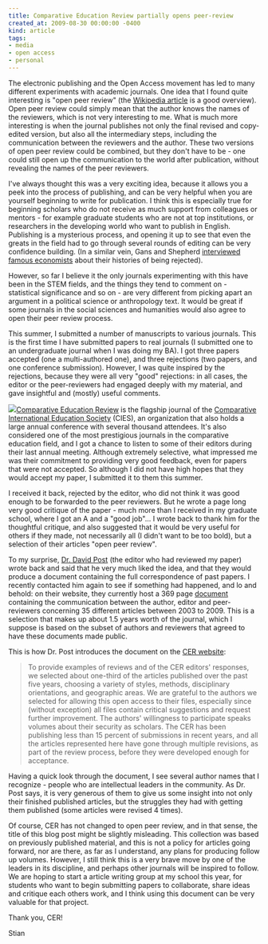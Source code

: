 ```yaml
---
title: Comparative Education Review partially opens peer-review
created_at: 2009-08-30 00:00:00 -0400
kind: article
tags:
- media
- open access
- personal
---
```


The electronic publishing and the Open Access movement has led to many
different experiments with academic journals. One idea that I found
quite interesting is "open peer review" (the [Wikipedia
article](http://en.wikipedia.org/wiki/Open_peer_review) is a good
overview). Open peer review could simply mean that the author knows the
names of the reviewers, which is not very interesting to me. What is
much more interesting is when the journal publishes not only the final
revised and copy-edited version, but also all the intermediary steps,
including the communication between the reviewers and the author. These
two versions of open peer review could be combined, but they don't have
to be - one could still open up the communication to the world after
publication, without revealing the names of the peer reviewers.

I've always thought this was a very exciting idea, because it allows you
a peek into the process of publishing, and can be very helpful when you
are yourself beginning to write for publication. I think this is
especially true for beginning scholars who do not receive as much
support from colleagues or mentors - for example graduate students who
are not at top institutions, or researchers in the developing world who
want to publish in English. Publishing is a mysterious process, and
opening it up to see that even the greats in the field had to go through
several rounds of editing can be very confidence building. (In a similar
vein, Gans and Shepherd [interviewed famous
economists](http://econpapers.repec.org/article/aeajecper/v_3a8_3ay_3a1994_3ai_3a1_3ap_3a165-79.htm)
about their histories of being rejected).

However, so far I believe it the only journals experimenting with this
have been in the STEM fields, and the things they tend to comment on -
statistical significance and so on - are very different from picking
apart an argument in a political science or anthropology text. It would
be great if some journals in the social sciences and humanities would
also agree to open their peer review process.

This summer, I submitted a number of manuscripts to various journals.
This is the first time I have submitted papers to real journals (I
submitted one to an undergraduate journal when I was doing my BA). I got
three papers accepted (one a multi-authored one), and three rejections
(two papers, and one conference submission). However, I was quite
inspired by the rejections, because they were all very "good"
rejections: in all cases, the editor or the peer-reviewers had engaged
deeply with my material, and gave insightful and (mostly) useful
comments.

[![](http://www.journals.uchicago.edu/na101/home/literatum/publisher/uchicago/journals/covergifs/cer/cover.jpg)Comparative
Education Review](http://www.journals.uchicago.edu/toc/cer/current) is
the flagship journal of the [Comparative International Education
Society](http://cies.us/) (CIES), an organization that also holds a
large annual conference with several thousand attendees. It's also
considered one of the most prestigious journals in the comparative
education field, and I got a chance to listen to some of their editors
during their last annual meeting. Although extremely selective, what
impressed me was their commitment to providing very good feedback, even
for papers that were not accepted. So although I did not have high hopes
that they would accept my paper, I submitted it to them this summer.

I received it back, rejected by the editor, who did not think it was
good enough to be forwarded to the peer reviewers. But he wrote a page
long very good critique of the paper - much more than I received in my
graduate school, where I got an A and a "good job"... I wrote back to
thank him for the thoughtful critique, and also suggested that it would
be very useful for others if they made, not necessarily all (I didn't
want to be too bold), but a selection of their articles "open peer
review".

To my surprise, [Dr. David
Post](http://www.ed.psu.edu/educ/cshe/people/david-post-ph-d) (the
editor who had reviewed my paper) wrote back and said that he very much
liked the idea, and that they would produce a document containing the
full correspondence of past papers. I recently contacted him again to
see if something had happened, and lo and behold: on their website, they
currently host a 369 page
[document](http://www.journals.uchicago.edu/userimages/ContentEditor/1250888208942/CER_samples.pdf)
containing the communication between the author, editor and
peer-reviewers concerning 35 different articles between 2003 to 2009.
This is a selection that makes up about 1.5 years worth of the journal,
which I suppose is based on the subset of authors and reviewers that
agreed to have these documents made public.

This is how Dr. Post introduces the document on the [CER
website](http://www.journals.uchicago.edu/page/cer/samples.html):

> To provide examples of reviews and of the CER editors' responses, we
> selected about one-third of the articles published over the past five
> years, choosing a variety of styles, methods, disciplinary
> orientations, and geographic areas. We are grateful to the authors we
> selected for allowing this open access to their files, especially
> since (without exception) all files contain critical suggestions and
> request further improvement. The authors' willingness to participate
> speaks volumes about their security as scholars. The CER has been
> publishing less than 15 percent of submissions in recent years, and
> all the articles represented here have gone through multiple
> revisions, as part of the review process, before they were developed
> enough for acceptance.

Having a quick look through the document, I see several author names
that I recognize - people who are intellectual leaders in the community.
As Dr. Post says, it is very generous of them to give us some insight
into not only their finished published articles, but the struggles they
had with getting them published (some articles were revised 4 times).

Of course, CER has not changed to open peer review, and in that sense,
the title of this blog post might be slightly misleading. This
collection was based on previously published material, and this is not a
policy for articles going forward, nor are there, as far as I
understand, any plans for producing follow up volumes. However, I still
think this is a very brave move by one of the leaders in its discipline,
and perhaps other journals will be inspired to follow. We are hoping to
start a article writing group at my school this year, for students who
want to begin submitting papers to collaborate, share ideas and critique
each others work, and I think using this document can be very valuable
for that project.

Thank you, CER!

Stian


